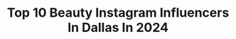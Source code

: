 ---
title: Top 10 Beauty Instagram Influencers In Dallas In 2024
description: >-
  Find top beauty Instagram influencers in Dallas in 2024. Most popular hashtags: #beauty #photoshoot #model #fashion.
platform: Instagram
hits: 310
text_top: Discover the most popular Instagram influencers on inBeat.
text_bottom: inBeat has 310 Instagram influencers like this in Dallas, United States for you to pitch.
profiles:
  - username: "itsnadialouise"
    fullname: >-
      nadia louise
    bio: >-
      faith | fashion | lifestyle | beauty dallas, tx 🤍🫶🏻 ✉️: itsnadialouise@gmail.com fave products & outfits ↓
    location: "United States"
    followers: 66412
    engagement: 3246
    commentsToLikes: 0.034354
    id: cky15p7c1f0to0j23d9bk4zha
    verified: false
    hashtags: "#morningroutine, #amazonfashion, #versedskincare, #amazonfashionfinds"
  - username: "thecheydawn"
    fullname: >-
      DAWN
    bio: >-
      • Music Artist & Digital Creative 🎶 • • North TX 🌵 • DM TO BOOK •
    location: "United States"
    followers: 16333
    engagement: 235
    commentsToLikes: 0.123574
    id: ck5qdqa7rwt3e0i11bltc53rf
    verified: false
    hashtags: "#altfashion, #texasmodel, #newmusic, #dallasbusiness"
  - username: "tacticalgirlrobinraider"
    fullname: >-
      Robin Banks
    bio: >-
      Dallas. Published Model. Contact me for the 2021 Tactical Girl Calendar & signed prints! 🤗Facebook-> Tactical Girl Robin Raider
    location: "United States"
    followers: 67148
    engagement: 549
    commentsToLikes: 0.029568
    id: ckap35mv11nmp0i78hwaxcc7x
    verified: false
    hashtags: "#tacticalgirls, #model, #sexy, #calendargirl"
  - username: "amyachanel"
    fullname: >-
      AMYACHANEL🦋
    bio: >-
      Entertainer/choreographer💜 Freelance Model Email for collaborations and partnerships✨ SUBSCRIBE to my channel‼️
    location: "United States"
    followers: 12304
    engagement: 740
    commentsToLikes: 0.074924
    id: ck8swjyv9ecco0j78n5epipc9
    verified: false
    hashtags: "#explore, #beauty, #dallasdancers, #heelsdance"
  - username: "voorheesstudios"
    fullname: >-
      Voorhees Studios
    bio: >-
      Fashion, Sports & Lifestyle Photographer @MichaelVoorhees based in Newport Beach, Ca. & Haleiwa, Hi.
    location: "United States"
    followers: 16693
    engagement: 222
    commentsToLikes: 0.013901
    id: ck0w1iteajk3y0i197urrv18t
    verified: false
    hashtags: "#honupacificsurf, #dallascowboyscheerleaders, #photoshoot, #michaelvoorhees"
  - username: "katie_pro_"
    fullname: >-
      🦋Екатерина🦋
    bio: >-
      
    location: "United States"
    followers: 3112
    engagement: 2053
    commentsToLikes: 0.175158
    id: ck6ug94oj1n4y0j712ml0sk2z
    verified: false
    hashtags: "#ootdfashion, #fitnessgoals, #portrait, #dfwmodel"
  - username: "glowperfecto"
    fullname: >-
      I L S E | Beauty Content Creator
    bio: >-
      ✨Let’s glow together | skincare & beauty 📍Dallas, TX | Latina 💌 glowperfecto@gmail.com Save some money + more…👇🏻
    location: "United States"
    followers: 12029
    engagement: 89
    commentsToLikes: 0.145444
    id: ck13czaoe2vog0i19h816na51
    verified: false
    hashtags: "#acne, #cleanbeauty, #realskin, #acneproneskincare"
  - username: "shellybenson"
    fullname: >-
      Shelly Benson
    bio: >-
      𝕳𝖆𝖎𝖗𝖘𝖙𝖞𝖑𝖎𝖘𝖙. 𝕻𝖊𝖗𝖘𝖔𝖓𝖆𝖑𝕿𝖗𝖆𝖎𝖓𝖊𝖗. ᶜᵃⁿᶜᵉʳ☀️ᴳᵉᵐⁱⁿⁱ⬆️ᴾⁱˢᶜᵉˢ🌙 𝕸𝖔𝖔𝖓𝖈𝖍𝖎𝖑𝖉.𝕸𝖊𝖗𝖒𝖆𝖎𝖉.𝖜𝖎𝖙𝖈𝖍🧿.
    location: "United States"
    followers: 21456
    engagement: 492
    commentsToLikes: 0.026856
    id: ck8t2jr5dzrf70j780dkb5951
    verified: false
    hashtags: "#mermaid, #vintagestyle, #travelgram, #styleinspo"
  - username: "steviedphotos"
    fullname: >-
      Stevie D.
    bio: >-
      📷 Commercial Beauty/Fashion Photographer 🎥 Director - Midnight Club NO DM’s Please Booking Manager: michelle@steviereid.com Houston, TX 🤘🏾
    location: "United States"
    followers: 29622
    engagement: 97
    commentsToLikes: 0.049162
    id: ck0u23fnsyto70i198c716u41
    verified: false
    hashtags: "#1lightmagic, #photographer, #feature, #portraitphotography"
  - username: "nia4luv"
    fullname: >-
      🌸Nia4Luv • Travel + Food🌸
    bio: >-
      💫Founder of The Evolution of Happiness 💜Self-Love | Travel | Life & Style 📍SATX 🌎Citizen of the World
    location: "United States"
    followers: 8961
    engagement: 741
    commentsToLikes: 0.185438
    id: ck5pz1x7cyv2o0i11tkiow53r
    verified: false
    hashtags: "#viewfromthetop, #latina, #selfcare, #hikingadventures"
---